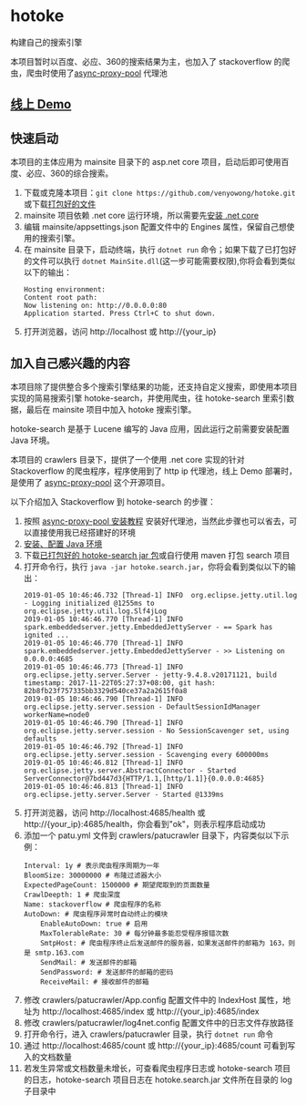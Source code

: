 # hotoke
构建自己的搜索引擎

本项目暂时以百度、必应、360的搜索结果为主，也加入了 stackoverflow 的爬虫，爬虫时使用了[async-proxy-pool](https://github.com/chenjiandongx/async-proxy-pool) 代理池

## [线上 Demo](http://venyo.cn/)

## 快速启动

本项目的主体应用为 mainsite 目录下的 asp.net core 项目，启动后即可使用百度、必应、360的综合搜索。

1. 下载或克隆本项目：`git clone https://github.com/venyowong/hotoke.git` 或下载[打包好的文件](https://github.com/venyowong/hotoke/releases/download/lastest-alpha-2019.01.05/hotoke.mainsite.zip)
2. mainsite 项目依赖 .net core 运行环境，所以需要先[安装 .net core](https://dotnet.microsoft.com/download)
3. 编辑 mainsite/appsettings.json 配置文件中的 Engines 属性，保留自己想使用的搜索引擎。
4. 在 mainsite 目录下，启动终端，执行 `dotnet run` 命令；如果下载了已打包好的文件可以执行 `dotnet MainSite.dll`(这一步可能需要权限),你将会看到类似以下的输出：
    ```
    Hosting environment: 
    Content root path: 
    Now listening on: http://0.0.0.0:80
    Application started. Press Ctrl+C to shut down.
    ```
5. 打开浏览器，访问 http://localhost 或 http://{your_ip}

## 加入自己感兴趣的内容

本项目除了提供整合多个搜索引擎结果的功能，还支持自定义搜索，即使用本项目实现的简易搜索引擎 hotoke-search，并使用爬虫，往 hotoke-search 里索引数据，最后在 mainsite 项目中加入 hotoke 搜索引擎。

hotoke-search 是基于 Lucene 编写的 Java 应用，因此运行之前需要安装配置 Java 环境。

本项目的 crawlers 目录下，提供了一个使用 .net core 实现的针对 Stackoverflow 的爬虫程序，程序使用到了 http ip 代理池，线上 Demo 部署时，是使用了 [async-proxy-pool](https://github.com/chenjiandongx/async-proxy-pool) 这个开源项目。

以下介绍加入 Stackoverflow 到 hotoke-search 的步骤：

1. 按照 [async-proxy-pool 安装教程](https://github.com/chenjiandongx/async-proxy-pool#如何使用) 安装好代理池，当然此步骤也可以省去，可以直接使用我已经搭建好的环境
2. [安装、配置 Java 环境](http://venyo.cn/?keyword=java%20%E5%AE%89%E8%A3%85%E9%85%8D%E7%BD%AE)
3. 下载[已打包好的 hotoke-search jar 包](https://github.com/venyowong/hotoke/releases/download/lastest-alpha-2019.01.05/hotoke.search.jar)或自行使用 maven 打包 search 项目
4. 打开命令行，执行 `java -jar hotoke.search.jar`，你将会看到类似以下的输出：
    ```
    2019-01-05 10:46:46.732 [Thread-1] INFO  org.eclipse.jetty.util.log - Logging initialized @1255ms to org.eclipse.jetty.util.log.Slf4jLog
    2019-01-05 10:46:46.770 [Thread-1] INFO  spark.embeddedserver.jetty.EmbeddedJettyServer - == Spark has ignited ...
    2019-01-05 10:46:46.770 [Thread-1] INFO  spark.embeddedserver.jetty.EmbeddedJettyServer - >> Listening on 0.0.0.0:4685
    2019-01-05 10:46:46.773 [Thread-1] INFO  org.eclipse.jetty.server.Server - jetty-9.4.8.v20171121, build timestamp: 2017-11-22T05:27:37+08:00, git hash: 82b8fb23f757335bb3329d540ce37a2a2615f0a8
    2019-01-05 10:46:46.790 [Thread-1] INFO  org.eclipse.jetty.server.session - DefaultSessionIdManager workerName=node0
    2019-01-05 10:46:46.790 [Thread-1] INFO  org.eclipse.jetty.server.session - No SessionScavenger set, using defaults
    2019-01-05 10:46:46.792 [Thread-1] INFO  org.eclipse.jetty.server.session - Scavenging every 600000ms
    2019-01-05 10:46:46.812 [Thread-1] INFO  org.eclipse.jetty.server.AbstractConnector - Started ServerConnector@7bd447d3{HTTP/1.1,[http/1.1]}{0.0.0.0:4685}
    2019-01-05 10:46:46.813 [Thread-1] INFO  org.eclipse.jetty.server.Server - Started @1339ms
    ```
5. 打开浏览器，访问 http://localhost:4685/health 或 http://{your_ip}:4685/health，你会看到"ok"，则表示程序启动成功
6. 添加一个 patu.yml 文件到 crawlers/patucrawler 目录下，内容类似以下示例：
    ```
    Interval: 1y # 表示爬虫程序周期为一年
    BloomSize: 30000000 # 布隆过滤器大小
    ExpectedPageCount: 1500000 # 期望爬取到的页面数量
    CrawlDeepth: 1 # 爬虫深度
    Name: stackoverflow # 爬虫程序的名称
    AutoDown: # 爬虫程序异常时自动终止的模块
        EnableAutoDown: true # 启用
        MaxTolerableRate: 30 # 每分钟最多能忍受程序报错次数
        SmtpHost: # 爬虫程序终止后发送邮件的服务器，如果发送邮件的邮箱为 163，则是 smtp.163.com
        SendMail: # 发送邮件的邮箱
        SendPassword: # 发送邮件的邮箱的密码
        ReceiveMail: # 接收邮件的邮箱
    ```
7. 修改 crawlers/patucrawler/App.config 配置文件中的 IndexHost 属性，地址为 http://localhost:4685/index 或 http://{your_ip}:4685/index
8. 修改 crawlers/patucrawler/log4net.config 配置文件中的日志文件存放路径
9. 打开命令行，进入 crawlers/patucrawler 目录，执行 `dotnet run` 命令
10. 通过 http://localhost:4685/count 或 http://{your_ip}:4685/count 可看到写入的文档数量
11. 若发生异常或文档数量未增长，可查看爬虫程序日志或 hotoke-search 项目的日志，hotoke-search 项目日志在 hotoke.search.jar 文件所在目录的 log 子目录中
